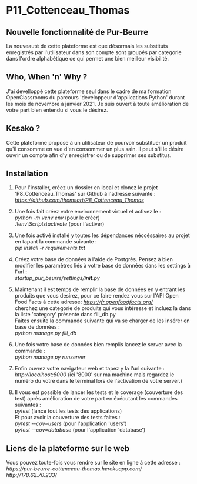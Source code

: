 # P11_Cottenceau_Thomas
<h2>Nouvelle fonctionnalité de Pur-Beurre</h2>

<p>La nouveauté de cette plateforme est que désormais les substituts enregistrés par l'utilisateur dans son compte sont
groupés par categorie dans l'ordre alphabétique ce qui permet une bien meilleur visibilité.</p>

<h2>Who, When 'n' Why ?</h2>

<p>J'ai develloppé cette plateforme seul dans le cadre de ma formation OpenClassrooms du parcours 'developpeur d'applications Python' durant les mois de novembre à janvier 2021. Je suis ouvert à toute amélioration de votre part bien entendu si vous le désirez.</p>

<h2>Kesako ?</h2>

<p>Cette plateforme propose à un utilisateur de pourvoir substituer un produit qu'il consomme en vue d'en consommer un plus sain. Il peut s'il le désire ouvrir un compte afin d'y enregistrer ou de supprimer ses substitus.</p>

<h2>Installation</h2>

1. Pour l'installer, créez un dossier en local et clonez le projet 'P8_Cottenceau_Thomas' sur Github à l'adresse suivante :<br>
<em>https://github.com/thomsart/P8_Cottenceau_Thomas</em>

2. Une fois fait créez votre environnement virtuel et activez le :<br>
<em>python -m venv env</em> (pour le créer)<br>
<em>.\env\Scripts\activate</em> (pour l'activer)

3. Une fois activé installé y toutes les dépendances néccéssaires au projet en tapant la commande suivante :<br>
<em>pip install -r requirements.txt</em>

4. Créez votre base de données à l'aide de Postgrès. Pensez à bien modifier les paramètres liés à votre base de données dans les settings à l'url :<br>
<em>startup_pur_beurre/settings/__init__.py</em>

5. Maintenant il est temps de remplir la base de données en y entrant les produits que vous desirez, pour ce faire rendez vous sur l'API Open Food Facts à cette adresse:
<em>https://fr.openfoodfacts.org/</em><br>
cherchez une categorie de produits qui vous intéresse et incluez la dans la liste 'category' présente dans fill_db.py<br>
Faites ensuite la commande suivante qui va se charger de les insérer en base de données :<br>
<em>python manage.py fill_db</em><br>

6. Une fois votre base de données bien remplis lancez le server avec la commande :<br>
<em>python manage.py runserver</em>

7. Enfin ouvrez votre navigateur web et tapez y la l'url suivante :<br>
<em>http://localhost:8000</em> (ici '8000' sur ma machine mais regardez le numéro du votre dans le terminal lors de l'activation de votre server.)

8. Il vous est possible de lancer les tests et le coverage (couverture des test) après amélioration de votre part en éxécutant les commandes suivantes :<br>
<em>pytest</em> (lance tout les tests des applications)<br>
Et pour avoir la couverture des tests faites :<br>
<em>pytest --cov=users</em> (pour l'application 'users')<br>
<em>pytest --cov=database</em> (pour l'application 'database')<br>

<h2>Liens de la plateforme sur le web</h2>

<p>Vous pouvez toute-fois vous rendre sur le site en ligne à cette adresse :<br>
<em>https://pur-beurre-cottenceau-thomas.herokuapp.com/</em><br>
<em>http://178.62.70.233/</em></p>